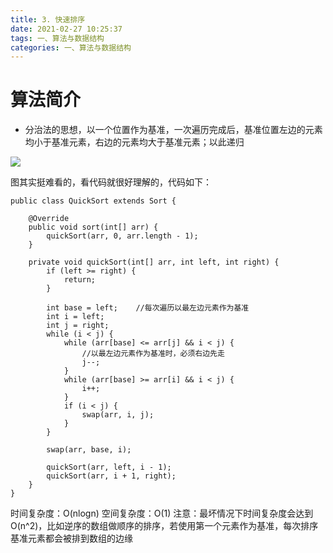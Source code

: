 ```yaml
---
title: 3. 快速排序
date: 2021-02-27 10:25:37
tags: 一、算法与数据结构
categories: 一、算法与数据结构
---
```

# 算法简介

+ 分治法的思想，以一个位置作为基准，一次遍历完成后，基准位置左边的元素均小于基准元素，右边的元素均大于基准元素；以此递归

![](https://icefirecgrbza.github.io/img/sort/quick_sort.gif)

<!-- more -->

图其实挺难看的，看代码就很好理解的，代码如下：
```
public class QuickSort extends Sort {

    @Override
    public void sort(int[] arr) {
        quickSort(arr, 0, arr.length - 1);
    }

    private void quickSort(int[] arr, int left, int right) {
        if (left >= right) {
            return;
        }

        int base = left;    //每次遍历以最左边元素作为基准
        int i = left;
        int j = right;
        while (i < j) {
            while (arr[base] <= arr[j] && i < j) {
                //以最左边元素作为基准时，必须右边先走
                j--;
            }
            while (arr[base] >= arr[i] && i < j) {
                i++;
            }
            if (i < j) {
                swap(arr, i, j);
            }
        }

        swap(arr, base, i);

        quickSort(arr, left, i - 1);
        quickSort(arr, i + 1, right);
    }
}
```

时间复杂度：O(nlogn)
空间复杂度：O(1)
注意：最坏情况下时间复杂度会达到O(n^2)，比如逆序的数组做顺序的排序，若使用第一个元素作为基准，每次排序基准元素都会被排到数组的边缘